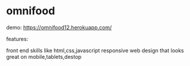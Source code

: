 # omnifood


demo: https://omnifood12.herokuapp.com/

features:

front end skills like html,css,javascript
responsive web design that looks great on mobile,tablets,destop
